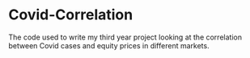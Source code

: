 # Covid-Correlation
The code used to write my third year project looking at the correlation between Covid cases and equity prices in different markets.
